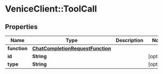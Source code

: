 # VeniceClient::ToolCall

## Properties
Name | Type | Description | Notes
------------ | ------------- | ------------- | -------------
**function** | [**ChatCompletionRequestFunction**](ChatCompletionRequestFunction.md) |  | 
**id** | **String** |  | [optional] 
**type** | **String** |  | [optional] 

